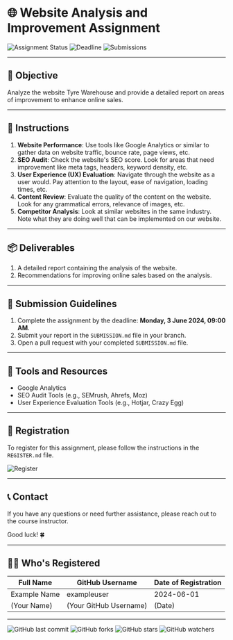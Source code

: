 # 🌐 Website Analysis and Improvement Assignment

![Assignment Status](https://img.shields.io/badge/Assignment-Active-brightgreen)
![Deadline](https://img.shields.io/badge/Deadline-3%20June%202024%2C%2009%3A00%20AM-red)
![Submissions](https://img.shields.io/badge/Submissions-Open-blue)

---

## 🎯 Objective

Analyze the website Tyre Warehouse and provide a detailed report on areas of improvement to enhance online sales.

---

## 📝 Instructions

1. **Website Performance**: Use tools like Google Analytics or similar to gather data on website traffic, bounce rate, page views, etc.
2. **SEO Audit**: Check the website's SEO score. Look for areas that need improvement like meta tags, headers, keyword density, etc.
3. **User Experience (UX) Evaluation**: Navigate through the website as a user would. Pay attention to the layout, ease of navigation, loading times, etc.
4. **Content Review**: Evaluate the quality of the content on the website. Look for any grammatical errors, relevance of images, etc.
5. **Competitor Analysis**: Look at similar websites in the same industry. Note what they are doing well that can be implemented on our website.

---

## 📦 Deliverables

1. A detailed report containing the analysis of the website.
2. Recommendations for improving online sales based on the analysis.

---

## 🚀 Submission Guidelines

1. Complete the assignment by the deadline: **Monday, 3 June 2024, 09:00 AM**.
2. Submit your report in the `SUBMISSION.md` file in your branch.
3. Open a pull request with your completed `SUBMISSION.md` file.

---

## 🔧 Tools and Resources

- Google Analytics
- SEO Audit Tools (e.g., SEMrush, Ahrefs, Moz)
- User Experience Evaluation Tools (e.g., Hotjar, Crazy Egg)

---

## 📝 Registration

To register for this assignment, please follow the instructions in the `REGISTER.md` file.

![Register](https://img.shields.io/badge/Register-Now-brightgreen)

---

## 📞 Contact

If you have any questions or need further assistance, please reach out to the course instructor.

Good luck! 🍀

---

## 🧑‍💻 Who's Registered

| Full Name      | GitHub Username | Date of Registration |
|----------------|------------------|----------------------|
| Example Name   | exampleuser      | 2024-06-01           |
| (Your Name)    | (Your GitHub Username) | (Date)        |

---

![GitHub last commit](https://img.shields.io/github/last-commit/Pero-s-Academy/Assignments)
![GitHub forks](https://img.shields.io/github/forks/Pero-s-Academy/Assignments?style=social)
![GitHub stars](https://img.shields.io/github/stars/Pero-s-Academy/Assignments?style=social)
![GitHub watchers](https://img.shields.io/github/watchers/Pero-s-Academy/Assignments?style=social)
